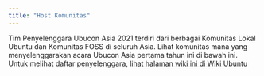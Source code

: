 ```yaml
---
title: "Host Komunitas"
---
```

Tim Penyelenggara Ubucon Asia 2021 terdiri dari berbagai Komunitas Lokal Ubuntu dan Komunitas FOSS di seluruh Asia.
Lihat komunitas mana yang menyelenggarakan acara Ubucon Asia pertama tahun ini di bawah ini.
Untuk melihat daftar penyelenggara, [lihat halaman wiki ini di Wiki Ubuntu](https://wiki.ubuntu.com/UbuconAsia/2021/Organizers)